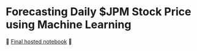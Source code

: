 # Forecasting Daily $JPM Stock Price using Machine Learning

:star2: [Final hosted notebook](https://g-andrey.github.io/Forecasting-Daily-JPM-Stock-Price-with-Machine-Learning/) :star2:

